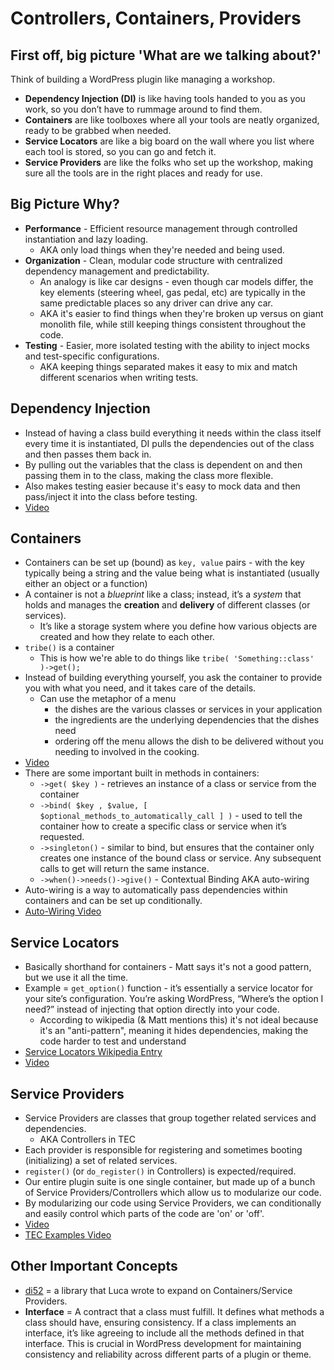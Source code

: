 # Controllers, Containers, Providers

## First off, big picture 'What are we talking about?'
Think of building a WordPress plugin like managing a workshop.
- **Dependency Injection (DI)** is like having tools handed to you as you work, so you don’t have to rummage around to find them.
- **Containers** are like toolboxes where all your tools are neatly organized, ready to be grabbed when needed.
- **Service Locators** are like a big board on the wall where you list where each tool is stored, so you can go and fetch it.
- **Service Providers** are like the folks who set up the workshop, making sure all the tools are in the right places and ready for use.

## Big Picture Why?
- **Performance** - Efficient resource management through controlled instantiation and lazy loading.
    - AKA only load things when they're needed and being used.
- **Organization** - Clean, modular code structure with centralized dependency management and predictability.
    - An analogy is like car designs - even though car models differ, the key elements (steering wheel, gas pedal, etc) are typically in the same predictable places so any driver can drive any car.
    - AKA it's easier to find things when they're broken up versus on giant monolith file, while still keeping things consistent throughout the code.
- **Testing** - Easier, more isolated testing with the ability to inject mocks and test-specific configurations.
    - AKA keeping things separated makes it easy to mix and match different scenarios when writing tests.

## Dependency Injection
- Instead of having a class build everything it needs within the class itself every time it is instantiated, DI pulls the dependencies out of the class and then passes them back in.
- By pulling out the variables that the class is dependent on and then passing them in to the class, making the class more flexible.
- Also makes testing easier because it's easy to mock data and then pass/inject it into the class before testing.
- [Video](https://drive.google.com/file/d/1RBp5ea2myjQ6Fclf3UQR9iLxu3BOySXp/view?usp=drive_link)

## Containers
- Containers can be set up (bound) as `key, value` pairs - with the key typically being a string and the value being what is instantiated (usually either an object or a function)
- A container is not a _blueprint_ like a class; instead, it’s a _system_ that holds and manages the **creation** and **delivery** of different classes (or services).
    - It’s like a storage system where you define how various objects are created and how they relate to each other.
- `tribe()` is a container
    - This is how we're able to do things like `tribe( 'Something::class' )->get();`
- Instead of building everything yourself, you ask the container to provide you with what you need, and it takes care of the details.
    - Can use the metaphor of a menu
        - the dishes are the various classes or services in your application
        - the ingredients are the underlying dependencies that the dishes need
        - ordering off the menu allows the dish to be delivered without you needing to involved in the cooking.
- [Video](https://drive.google.com/file/d/1B2egQ9ldce_djDTO3cA2GIt3vsdvd6CH/view?usp=drive_link)
- There are some important built in methods in containers:
    - `->get( $key )` - retrieves an instance of a class or service from the container
    - `->bind( $key , $value, [ $optional_methods_to_automatically_call ] )` - used to tell the container how to create a specific class or service when it’s requested.
    - `->singleton()` - similar to bind, but ensures that the container only creates one instance of the bound class or service. Any subsequent calls to get will return the same instance.
    - `->when()->needs()->give()` - Contextual Binding AKA auto-wiring
- Auto-wiring is a way to automatically pass dependencies within containers and can be set up conditionally.
- [Auto-Wiring Video](https://drive.google.com/file/d/1b5JwYRYyiBbu54Ouez9zK-a0ZgHcT25I/view?usp=drive_link)

## Service Locators
- Basically shorthand for containers - Matt says it's not a good pattern, but we use it all the time.
- Example = `get_option()` function - it’s essentially a service locator for your site’s configuration. You’re asking WordPress, “Where’s the option I need?” instead of injecting that option directly into your code.
    - According to wikipedia (& Matt mentions this) it's not ideal because it's an "anti-pattern", meaning it hides dependencies, making the code harder to test and understand
- [Service Locators Wikipedia Entry](https://en.wikipedia.org/wiki/Service_locator_pattern)
- [Video](https://drive.google.com/file/d/19GXuMGn5hn-0redLj7OduDkA7T8IWGsR/view?usp=drive_link)

## Service Providers
- Service Providers are classes that group together related services and dependencies.
    - AKA Controllers in TEC
- Each provider is responsible for registering and sometimes booting (initializing) a set of related services.
- `register()` (or `do_register()` in Controllers) is expected/required.
- Our entire plugin suite is one single container, but made up of a bunch of Service Providers/Controllers which allow us to modularize our code.
- By modularizing our code using Service Providers, we can conditionally and easily control which parts of the code are 'on' or 'off'.
- [Video](https://drive.google.com/file/d/1LPR3TsSKG_jLcClD4-BLcDqTlYhjVbah/view?usp=drive_link)
- [TEC Examples Video](https://drive.google.com/file/d/1Q_RQQwZ6dgLjSQfostN6OK5_pSVQug_h/view?usp=drive_link)

## Other Important Concepts
- [di52](https://github.com/lucatume/di52) = a library that Luca wrote to expand on Containers/Service Providers.
- **Interface** =  A contract that a class must fulfill. It defines what methods a class should have, ensuring consistency. If a class implements an interface, it’s like agreeing to include all the methods defined in that interface. This is crucial in WordPress development for maintaining consistency and reliability across different parts of a plugin or theme.
